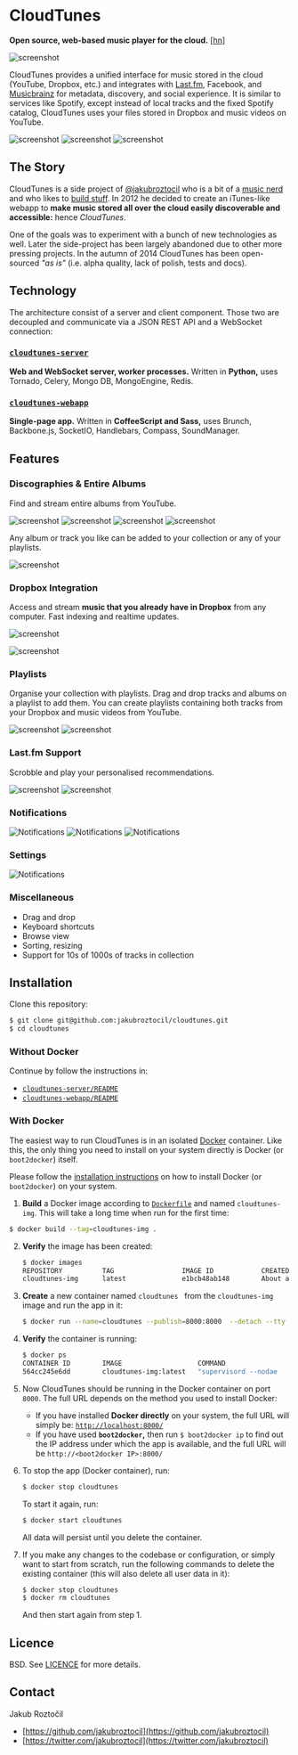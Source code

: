 # CloudTunes

**Open source, web-based music player for the cloud.**   [[hn](https://news.ycombinator.com/item?id=8284785 "Hacker News discussion")]


![screenshot](screenshots/Homepage.png)


CloudTunes provides a unified interface 
for music stored in the cloud (YouTube, Dropbox, etc.) and integrates with 
[Last.fm](http://www.last.fm/api), Facebook, 
and [Musicbrainz](https://musicbrainz.org/) for metadata, discovery, 
and social experience. It is similar to services like Spotify, 
except instead of local tracks and the fixed Spotify catalog, 
CloudTunes uses your files stored in Dropbox and music videos on YouTube.


![screenshot](screenshots/Collection.png)
![screenshot](screenshots/Explore.png)
![screenshot](screenshots/Settings-Social.png)


## The Story

CloudTunes is a side project of 
[@jakubroztocil](https://twitter.com/jakubroztocil) who is a bit of a 
[music nerd](http://last.fm/user/oswaldcz) and who likes to 
[build stuff](https://github.com/jakubroztocil).  In 2012 he decided 
to create an iTunes-like webapp to **make music stored all over the cloud 
easily discoverable and accessible:** hence *CloudTunes*. 

One of the goals was to experiment with a bunch of new technologies as well.
Later the side-project has been largely abandoned due to other more pressing 
projects. In the autumn of 2014 CloudTunes has been open-sourced *"as is"* 
(i.e. alpha quality, lack of polish, tests and docs).


## Technology

The architecture consist of a server and client component. Those two are 
decoupled and communicate via a JSON REST API and a WebSocket connection:


### [`cloudtunes-server`](cloudtunes-server)

**Web and WebSocket server, worker processes.**
Written in **Python,** uses Tornado, Celery, Mongo DB, MongoEngine, Redis.


### [`cloudtunes-webapp`](cloudtunes-webapp) 
**Single-page app.** Written in **CoffeeScript and Sass,** uses Brunch, 
Backbone.js, SocketIO, Handlebars, Compass, SoundManager.



## Features

### Discographies & Entire Albums

Find and stream entire albums from YouTube.

![screenshot](screenshots/Artist-Discography.png)
![screenshot](screenshots/Artist-Top-Videos.png)
![screenshot](screenshots/Artist-Related.png)
![screenshot](screenshots/Search.png)

Any album or track you like can be added to your collection or any of your playlists.

![screenshot](screenshots/DnD-Album.png)


### Dropbox Integration

Access and stream **music that you already have in Dropbox** from any computer.
Fast indexing and realtime updates.
 
![screenshot](screenshots/Dropbox.png)


![screenshot](screenshots/Dropbox-Sync.png)


### Playlists

Organise your collection with playlists. Drag and drop tracks and 
albums on a playlist to add them. You can create playlists containing both tracks from your Dropbox and music videos from YouTube.

![screenshot](screenshots/DnD.png)
![screenshot](screenshots/Playlist.png)


### Last.fm Support

Scrobble and play your personalised recommendations. 

![screenshot](screenshots/Scrobbling.png)
![screenshot](screenshots/Explore-Trending.png)


### Notifications

![Notifications](screenshots/Settings-Notifications.png)
![Notifications](screenshots/Notification.png)
![Notifications](screenshots/Notification-Confirm.png)

### Settings

![Notifications](screenshots/Settings.png)


### Miscellaneous

* Drag and drop
* Keyboard shortcuts
* Browse view
* Sorting, resizing
* Support for 10s of 1000s of tracks in collection


## Installation
Clone this repository:

```bash
$ git clone git@github.com:jakubroztocil/cloudtunes.git
$ cd cloudtunes
```


### Without Docker

Continue by follow the instructions in:

* [`cloudtunes-server/README`](cloudtunes-server)
* [`cloudtunes-webapp/README`](cloudtunes-webapp)

### With Docker

The easiest way to run CloudTunes is in an isolated 
[Docker](https://docker.com/) container. Like this, the only thing you need 
to install on your system directly is Docker (or `boot2docker`) itself.

Please follow the 
[installation instructions](https://docs.docker.com/installation/#installation) 
on how to install Docker (or `boot2docker`) on your system.


1.  **Build** a Docker image according to [`Dockerfile`](Dockerfile) and named `cloudtunes-img`. This will take a long time 
when run for the first time:

   ```bash
   $ docker build --tag=cloudtunes-img .
   ```

2. **Verify** the image has been created:

   ```bash
   $ docker images
   REPOSITORY          TAG                 IMAGE ID            CREATED             VIRTUAL SIZE
   cloudtunes-img      latest              e1bcb48ab148        About an hour ago   995.1 MB
   ```

3. **Create** a new container named `cloudtunes ` from the `cloudtunes-img` 
   image and run the app in it:

   ``` bash
   $ docker run --name=cloudtunes --publish=8000:8000  --detach --tty cloudtunes-img
   ```

4. **Verify** the container is running:

   ```bash
   $ docker ps
   CONTAINER ID        IMAGE                   COMMAND                CREATED             STATUS              PORTS                    NAMES
   564cc245e6dd        cloudtunes-img:latest   "supervisord --nodae   52 minutes ago      Up 2 minutes        0.0.0.0:8000->8000/tcp   cloudtunes
   
   ```
	
5. Now CloudTunes should be running in the Docker container on port `8000`. 
   The full URL depends on the method you used to install Docker:

   * If you have installed **Docker directly** on your system, the full 
     URL will simply be: [`http://localhost:8000/`](http://localhost:8000/)
   * If you have used **`boot2docker`,** then run `$ boot2docker ip` 
     to find out the IP address under which the app is available, 
     and the full URL will be `http://<boot2docker IP>:8000/`

6. To stop the app (Docker container), run:

   ```bash
   $ docker stop cloudtunes
   ```
   To start it again, run:
   ```bash
   $ docker start cloudtunes
   ```
   All data will persist until you delete the container.
	
	
7. If you make any changes to the codebase or configuration, or simply 
   want to start from scratch, run the following commands to delete the 
   existing container (this will also delete all user data in it):

   ```bash
   $ docker stop cloudtunes
   $ docker rm cloudtunes
   ```

   And then start again from step 1.




## Licence

BSD. See [LICENCE](LICENCE) for more details.


## Contact 

Jakub Roztočil

* [https://github.com/jakubroztocil](https://github.com/jakubroztocil)
* [https://twitter.com/jakubroztocil](https://twitter.com/jakubroztocil)
